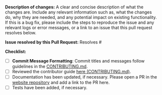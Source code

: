 <!-- Thank you for contributing to FiveNet!

STEPS TO FOLLOW:
  Make sure to review our Contributing documentation at https://github.com/fivenet-app/fivenet/blob/main/CONTRIBUTING.md

  Follow the steps in the checklist below, starting with the **Commit Message Formatting**.
-->

**Description of changes:**
A clear and concise description of what the changes are. Include any relevant information such as, what the changes do, why they are needed, and any potential impact on existing functionality.
If this is a bug fix, please include the steps to reproduce the issue and any relevant logs or error messages, or a link to an issue that this pull request resolves below.

**Issue resolved by this Pull Request:**
Resolves #

**Checklist:**

- [ ] **Commit Message Formatting**: Commit titles and messages follow guidelines in the [CONTRIBUTING.md](https://github.com/fivenet-app/fivenet/blob/main/CONTRIBUTING.md).
- [ ] Reviewed the contributor guide [here (CONTRIBUTING.md)](https://github.com/fivenet-app/fivenet/blob/main/CONTRIBUTING.md).
- [ ] Documentation has been updated, if necessary. Please open a PR in the [website repository](https://github.com/fivenet-app/fivenet-app.github.io) and add a link to the PR here.
- [ ] Tests have been added, if necessary.
